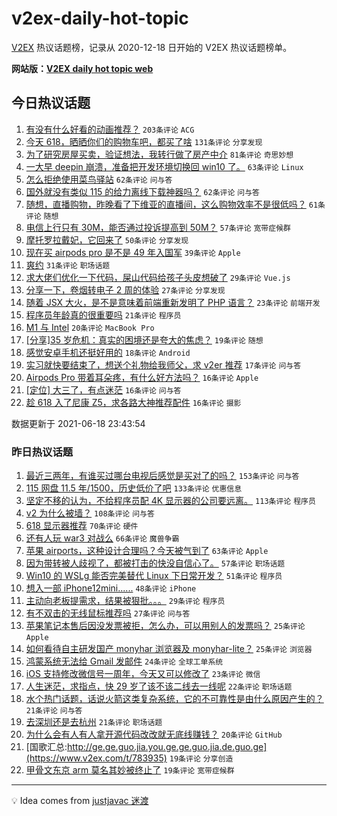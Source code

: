 # v2ex-daily-hot-topic

[V2EX](https://www.v2ex.com/) 热议话题榜，记录从 2020-12-18 日开始的 V2EX 热议话题榜单。

**网站版：[V2EX daily hot topic web](https://boojack.github.io/v2ex-daily-hot-topic-web/)**

## 今日热议话题

<!-- TODAY BEGIN -->

1. [有没有什么好看的动画推荐？](https://www.v2ex.com/t/784224) `203条评论` `ACG`
1. [今天 618，晒晒你们的购物车吧，都买了啥](https://www.v2ex.com/t/784168) `131条评论` `分享发现`
1. [为了研究房屋买卖，验证想法，我转行做了房产中介](https://www.v2ex.com/t/784160) `81条评论` `奇思妙想`
1. [一大早 deepin 崩溃，准备把开发环境切换回 win10 了。](https://www.v2ex.com/t/784199) `63条评论` `Linux`
1. [怎么拒绝使用菜鸟驿站](https://www.v2ex.com/t/784157) `62条评论` `问与答`
1. [国外就没有类似 115 的给力离线下载神器吗？](https://www.v2ex.com/t/784123) `62条评论` `问与答`
1. [随想，直播购物，昨晚看了下维亚的直播间，这么购物效率不是很低吗？](https://www.v2ex.com/t/784119) `61条评论` `随想`
1. [电信上行只有 30M，能否通过投诉提高到 50M？](https://www.v2ex.com/t/784169) `57条评论` `宽带症候群`
1. [摩托罗拉戴妃，它回来了](https://www.v2ex.com/t/784241) `50条评论` `分享发现`
1. [现在买 airpods pro 是不是 49 年入国军](https://www.v2ex.com/t/784150) `39条评论` `Apple`
1. [爽约](https://www.v2ex.com/t/784298) `31条评论` `职场话题`
1. [求大佬们优化一下代码，屎山代码给孩子头皮想破了](https://www.v2ex.com/t/784284) `29条评论` `Vue.js`
1. [分享一下，卷烟转电子 2 周的体验](https://www.v2ex.com/t/784143) `27条评论` `分享发现`
1. [随着 JSX 大火，是不是意味着前端重新发明了 PHP 语言？](https://www.v2ex.com/t/784286) `23条评论` `前端开发`
1. [程序员年龄真的很重要吗](https://www.v2ex.com/t/784313) `21条评论` `程序员`
1. [M1 与 Intel](https://www.v2ex.com/t/784283) `20条评论` `MacBook Pro`
1. [[分享]35 岁危机：真实的困境还是夸大的焦虑？](https://www.v2ex.com/t/784230) `19条评论` `随想`
1. [感觉安卓手机还挺好用的](https://www.v2ex.com/t/784357) `18条评论` `Android`
1. [实习就快要结束了，想送个礼物给我师父，求 v2er 推荐](https://www.v2ex.com/t/784314) `17条评论` `问与答`
1. [Airpods Pro 带着耳朵疼，有什么好方法吗？](https://www.v2ex.com/t/784312) `16条评论` `Apple`
1. [[定位] 大三了，有点迷茫](https://www.v2ex.com/t/784307) `16条评论` `问与答`
1. [趁 618 入了尼康 Z5，求各路大神推荐配件](https://www.v2ex.com/t/784305) `16条评论` `摄影`

数据更新于 2021-06-18 23:43:54

<!-- TODAY END -->

### 昨日热议话题

<!-- YESTERDAY BEGIN -->

1. [最近三两年，有谁买过哪台电视后感觉是买对了的吗？](https://www.v2ex.com/t/783896) `153条评论` `问与答`
1. [115 网盘 11.5 年/1500，历史低价了吧](https://www.v2ex.com/t/783907) `133条评论` `优惠信息`
1. [坚定不移的认为，不给程序员配 4K 显示器的公司要远离。](https://www.v2ex.com/t/783988) `113条评论` `程序员`
1. [v2 为什么被墙？](https://www.v2ex.com/t/784004) `108条评论` `问与答`
1. [618 显示器推荐](https://www.v2ex.com/t/783869) `70条评论` `硬件`
1. [还有人玩 war3 对战么](https://www.v2ex.com/t/783872) `66条评论` `魔兽争霸`
1. [苹果 airports，这种设计合理吗？今天被气到了](https://www.v2ex.com/t/783913) `63条评论` `Apple`
1. [因为带转被人歧视了，都被打击的快没自信心了。](https://www.v2ex.com/t/783976) `57条评论` `职场话题`
1. [Win10 的 WSLg 能否完美替代 Linux 下日常开发？](https://www.v2ex.com/t/783953) `51条评论` `程序员`
1. [想入一部 iPhone12mini......](https://www.v2ex.com/t/783882) `48条评论` `iPhone`
1. [主动向老板提需求，结果被狠批。。。](https://www.v2ex.com/t/784059) `29条评论` `程序员`
1. [有不双击的无线鼠标推荐吗](https://www.v2ex.com/t/783989) `27条评论` `问与答`
1. [苹果笔记本售后因没发票被拒，怎么办，可以用别人的发票吗？](https://www.v2ex.com/t/784051) `25条评论` `Apple`
1. [如何看待自主研发国产 monyhar 浏览器及 monyhar-lite？](https://www.v2ex.com/t/784024) `25条评论` `浏览器`
1. [鸿蒙系统无法给 Gmail 发邮件](https://www.v2ex.com/t/783978) `24条评论` `全球工单系统`
1. [iOS 支持修改微信号一周年，今天又可以修改了](https://www.v2ex.com/t/783877) `23条评论` `微信`
1. [人生迷茫，求指点，快 29 岁了该不该二线去一线呢](https://www.v2ex.com/t/783999) `22条评论` `职场话题`
1. [水个热门话题，话说火箭这类复杂系统，它的不可靠性是由什么原因产生的？](https://www.v2ex.com/t/784095) `21条评论` `问与答`
1. [去深圳还是去杭州](https://www.v2ex.com/t/784068) `21条评论` `职场话题`
1. [为什么会有人有人拿开源代码改改就无底线赚钱？](https://www.v2ex.com/t/784047) `20条评论` `GitHub`
1. [国歌汇总:http://ge.ge.guo.jia.you.ge.ge.guo.jia.de.guo.ge](https://www.v2ex.com/t/783935) `19条评论` `分享创造`
1. [甲骨文东京 arm 莫名其妙被终止了](https://www.v2ex.com/t/783867) `19条评论` `宽带症候群`

<!-- YESTERDAY END -->

---

💡 Idea comes from [justjavac 迷渡](https://github.com/justjavac/)
